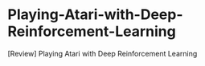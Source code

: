 # Playing-Atari-with-Deep-Reinforcement-Learning
[Review] Playing Atari with Deep Reinforcement Learning
